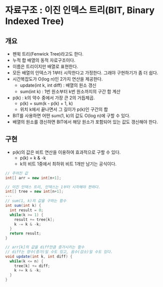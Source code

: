 #   자료구조 : 이진 인덱스 트리(BIT, Binary Indexed Tree)

##  개요
- 펜윅 트리(Fenwick Tree)라고도 한다.
- 누적 합 배열의 동적 자료구조이다.
- 이름은 트리이지만 배열로 표현한다.
- 모든 배열의 인덱스가 1부터 시작한다고 가정한다. 그래야 구현하기가 좀 더 쉽다.
- 시간복잡도가 O(log n)인 2가지 연산을 제공한다.
  - update(int k, int diff) : 배열의 원소 갱신
  - sum(int k) : 1번 원소부터 k번 원소까지의 구간 합 계산
- p(k) : k의 약수 중에서 가장 큰 2의 거듭제곱.
  - p(k) = sum(k - p(k) + 1, k)
  - 위치 k에서 끝나면서 그 길이가 p(k)인 구간의 합
- BIT를 사용하면 어떤 sum(1, k)의 값도 O(log n)에 구할 수 있다.
- 배열의 원소를 갱신하면 BIT에서 해당 원소가 포함되어 있는 값도 갱신해야 한다.

##  구현
- p(k)의 값은 비트 연산을 이용하여 효과적으로 구할 수 있다.
  - p(k) = k & -k
  - k의 비트 1중에서 최하위 비트 1개만 남기는 공식이다.

```java
// 주어진 값
int[] arr = new int[n+1];

// 이진 인덱스 트리, 인덱스는 1부터 시작해야 편하다.
int[] tree = new int[n+1];
---
// sum(1, k)의 값을 구하는 함수
int sum(int k) {
  int result = 0;
  while(k >= 1) {
    result += tree[k];
    k -= k & -k;
  }
  return result;
}

// arr[k]의 값을 diff만큼 증가시키는 함수
// diff는 양수(증가)일 수도 있고, 음수(감소)일 수도 있다.
void update(int k, int diff) {
  while(k <= n) {
    tree[k] += diff;
    k += k & -k;
  }
}
```